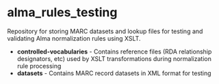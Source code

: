 # alma_rules_testing
Repository for storing MARC datasets and lookup files for testing and validating Alma normalization rules using XSLT.

- **controlled-vocabularies** - Contains reference files (RDA relationship designators, etc) used by XSLT transformations during normalization rule processing
- **datasets** - Contains MARC record datasets in XML format for testing
